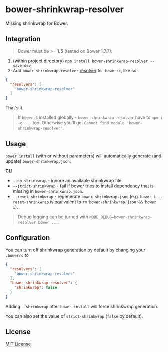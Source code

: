 # bower-shrinkwrap-resolver

Missing shrinkwrap for Bower.

## Integration

> Bower must be >= **1.5** (tested on Bower 1.7.7).

1. (within project directory) `npm install bower-shrinkwrap-resolver --save-dev`
2. Add `bower-shrinkwrap-resolver` [resolver](http://bower.io/docs/pluggable-resolvers) to `.bowerrc`, like so:
```json 
{
  "resolvers": [
    "bower-shrinkwrap-resolver"
  ]
}
```

That's it.

> If `bower` is installed globally - `bower-shrinkwrap-resolver` have to `npm i -g ...` too.
  Otherwise you'll get `Cannot find module 'bower-shrinkwrap-resolver'`. 

## Usage

`bower install` (with or without parameters) will automatically generate (and update) `bower-shrinkwrap.json`.  

**CLI**
* `--no-shrinkwrap` - ignore an available shrinkwrap file.
* `--strict-shrinkwrap` - fail if bower tries to install dependency that is missing in `bower-shrinkwrap.json`.
* `--reset-shrinkwrap` - regenerate `bower-shrinkwrap.json` 
(e.g. `bower i --reset-shrinkwrap` is equivalent to `rm bower-shrinkwrap.json && bower i`).

> Debug logging can be turned with `NODE_DEBUG=bower-shrinkwrap-resolver bower ...`.

## Configuration

You can turn off shrinkwrap generation by default by changing your `.bowerrc` to
```json 
{
  "resolvers": [
    "bower-shrinkwrap-resolver"
  ],
  "bower-shrinkwrap-resolver": {
    "shrinkwrap": false
  }
}
```
Adding `--shrinkwrap` after `bower install` will force shrinkwrap generation.  

You can also set the value of `strict-shrinkwrap` (`false` by default).

## License

[MIT License](https://github.com/shyiko/bower-shrinkwrap-resolver/blob/master/mit.license)

